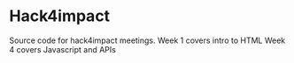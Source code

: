 # Hack4impact
Source code for hack4impact meetings. 
Week 1 covers intro to HTML
Week 4 covers Javascript and APIs
